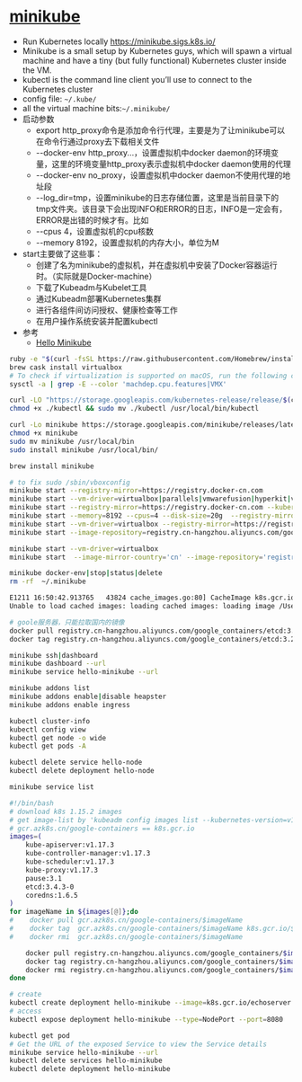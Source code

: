 # [minikube](https://github.com/kubernetes/minikube)

* Run Kubernetes locally <https://minikube.sigs.k8s.io/>
* Minikube is a small setup by Kubernetes guys, which will spawn a virtual machine and have a tiny (but fully functional) Kubernetes cluster inside the VM.
* kubectl is the command line client you’ll use to connect to the Kubernetes cluster
* config file: `~/.kube/`
* all the virtual machine bits:`~/.minikube/`
* 启动参数
  - export http_proxy命令是添加命令行代理，主要是为了让minikube可以在命令行通过proxy去下载相关文件
  - --docker-env http_proxy...，设置虚拟机中docker daemon的环境变量，这里的环境变量http_proxy表示虚拟机中docker daemon使用的代理
  - --docker-env no_proxy，设置虚拟机中docker daemon不使用代理的地址段
  - --log_dir=tmp，设置minikube的日志存储位置，这里是当前目录下的tmp文件夹。该目录下会出现INFO和ERROR的日志，INFO是一定会有，ERROR是出错的时候才有。比如
  - --cpus 4，设置虚拟机的cpu核数
  - --memory 8192，设置虚拟机的内存大小，单位为M
* start主要做了这些事：
  - 创建了名为minikube的虚拟机，并在虚拟机中安装了Docker容器运行时。（实际就是Docker-machine）
  - 下载了Kubeadm与Kubelet工具
  - 通过Kubeadm部署Kubernetes集群
  - 进行各组件间访问授权、健康检查等工作
  - 在用户操作系统安装并配置kubectl
* 参考
  - [Hello Minikube](https://kubernetes.io/docs/tutorials/hello-minikube/)

```sh
ruby -e "$(curl -fsSL https://raw.githubusercontent.com/Homebrew/install/master/install)"
brew cask install virtualbox
# To check if virtualization is supported on macOS, run the following command on your terminal
sysctl -a | grep -E --color 'machdep.cpu.features|VMX'

curl -LO "https://storage.googleapis.com/kubernetes-release/release/$(curl -s https://storage.googleapis.com/kubernetes-release/release/stable.txt)/bin/darwin/amd64/kubectl"
chmod +x ./kubectl && sudo mv ./kubectl /usr/local/bin/kubectl

curl -Lo minikube https://storage.googleapis.com/minikube/releases/latest/minikube-darwin-amd64
chmod +x minikube
sudo mv minikube /usr/local/bin
sudo install minikube /usr/local/bin/

brew install minikube

# to fix sudo /sbin/vboxconfig
minikube start --registry-mirror=https://registry.docker-cn.com
minikube start --vm-driver=virtualbox|parallels|vmwarefusion|hyperkit|vmware --disk-size='10g'  --image-mirror-country='cn' --image-repository='registry.cn-hangzhou.aliyuncs.com/google_containers'
minikube start --registry-mirror=https://registry.docker-cn.com --kubernetes-version v1.12.1
minikube start --memory=8192 --cpus=4 --disk-size=20g  --registry-mirror=https://docker.mirrors.ustc.edu.cn --kubernetes-version=v1.12.5 --docker-env http_proxy=http://192.168.0.40:8123 --docker-env https_proxy=http://192.168.0.40:8123 --docker-env no_proxy=localhost,127.0.0.1,::1,192.168.0.0/24,192.168.99.0/24
minikube start --vm-driver=virtualbox --registry-mirror=https://registry.docker-cn.com --image-mirror-country=cn --image-repository=registry.cn-hangzhou.aliyuncs.com/google_containers
minikube start --image-repository=registry.cn-hangzhou.aliyuncs.com/google_containers

minikube start --vm-driver=virtualbox
minikube start  --image-mirror-country='cn' --image-repository='registry.cn-hangzhou.aliyuncs.com/google_containers'

minikube docker-env|stop|status|delete
rm -rf  ~/.minikube

E1211 16:50:42.913765   43824 cache_images.go:80] CacheImage k8s.gcr.io/k8s-dns-sidecar-amd64:1.14.13 -> /Users/henry/.minikube/cache/images/k8s.gcr.io/k8s-dns-sidecar-amd64_1.14.13 failed: fetching image: Get https://k8s.gcr.io/v2/: dial tcp [2404:6800:4008:c01::52]:443: i/o timeout
Unable to load cached images: loading cached images: loading image /Users/henry/.minikube/cache/images/k8s.gcr.io/kube-scheduler_v1.16.2: stat /Users/henry/.minikube/cache/images/k8s.gcr.io/kube-scheduler_v1.16.2

# goole服务器，只能拉取国内的镜像
docker pull registry.cn-hangzhou.aliyuncs.com/google_containers/etcd:3.2.24
docker tag registry.cn-hangzhou.aliyuncs.com/google_containers/etcd:3.2.24 k8s.gcr.io/etcd:3.2.24

minikube ssh|dashboard
minikube dashboard --url
minikube service hello-minikube --url

minikube addons list
minikube addons enable|disable heapster
minikube addons enable ingress

kubectl cluster-info
kubectl config view
kubectl get node -o wide
kubectl get pods -A

kubectl delete service hello-node
kubectl delete deployment hello-node

minikube service list

#!/bin/bash
# download k8s 1.15.2 images
# get image-list by 'kubeadm config images list --kubernetes-version=v1.15.2'
# gcr.azk8s.cn/google-containers == k8s.gcr.io
images=(
    kube-apiserver:v1.17.3
    kube-controller-manager:v1.17.3
    kube-scheduler:v1.17.3
    kube-proxy:v1.17.3
    pause:3.1
    etcd:3.4.3-0
    coredns:1.6.5
)
for imageName in ${images[@]};do
#    docker pull gcr.azk8s.cn/google-containers/$imageName
#    docker tag  gcr.azk8s.cn/google-containers/$imageName k8s.gcr.io/$imageNam
#    docker rmi  gcr.azk8s.cn/google-containers/$imageName

    docker pull registry.cn-hangzhou.aliyuncs.com/google_containers/$imageName
    docker tag registry.cn-hangzhou.aliyuncs.com/google_containers/$imageName k8s.gcr.io/$imageName
    docker rmi registry.cn-hangzhou.aliyuncs.com/google_containers/$imageName
done

# create
kubectl create deployment hello-minikube --image=k8s.gcr.io/echoserver:1.10
# access
kubectl expose deployment hello-minikube --type=NodePort --port=8080

kubectl get pod
# Get the URL of the exposed Service to view the Service details
minikube service hello-minikube --url
kubectl delete services hello-minikube
kubectl delete deployment hello-minikube
```
